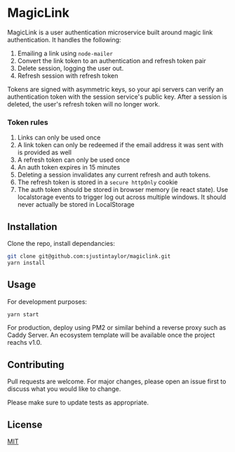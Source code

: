 # MagicLink

MagicLink is a user authentication microservice built around magic link authentication. It handles the following:
1. Emailing a link using `node-mailer`
2. Convert the link token to an authentication and refresh token pair
3. Delete session, logging the user out.
4. Refresh session with refresh token

Tokens are signed with asymmetric keys, so your api servers can verify an authentication token with the session service's public key. 
After a session is deleted, the user's refresh  token will no longer work. 

### Token rules
1. Links can only be used once
2. A link token can only be redeemed if the email address it was sent with is provided as well
3. A refresh token can only be used once
4. An auth token expires in 15 minutes
5. Deleting a session invalidates any current refresh and auth tokens.
6. The refresh token is stored in a `secure httpOnly` cookie
7. The auth token should be stored in browser memory (ie react state). Use localstorage events to trigger log out across multiple windows. It should never actually be stored in LocalStorage

## Installation

Clone the repo, install dependancies:

```bash
git clone git@github.com:sjustintaylor/magiclink.git
yarn install
```

## Usage

For development purposes:
```bash
yarn start
```

For production, deploy using PM2 or similar behind a reverse proxy such as Caddy Server. An ecosystem template will be available once the project reachs v1.0.

## Contributing
Pull requests are welcome. For major changes, please open an issue first to discuss what you would like to change.

Please make sure to update tests as appropriate.

## License
[MIT](https://choosealicense.com/licenses/mit/)